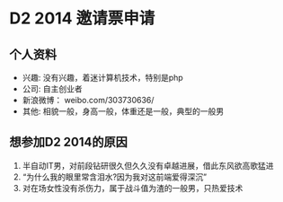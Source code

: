 # D2 2014 邀请票申请

## 个人资料

- 兴趣: 没有兴趣，着迷计算机技术，特别是php
- 公司: 自主创业者
- 新浪微博： weibo.com/303730636/
- 其他: 相貌一般，身高一般，体重还是一般，典型的一般男

## 想参加D2 2014的原因

 1. 半自动IT男，对前段钻研很久但久久没有卓越进展，借此东风欲高歌猛进
 2. “为什么我的眼里常含泪水?因为我对这前端爱得深沉”
 3. 对在场女性没有杀伤力，属于战斗值为渣的一般男，只热爱技术
